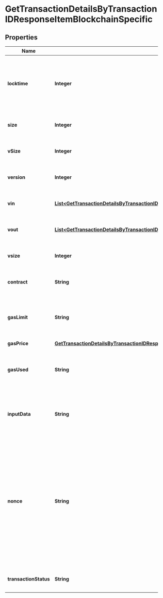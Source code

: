 

# GetTransactionDetailsByTransactionIDResponseItemBlockchainSpecific


## Properties

Name | Type | Description | Notes
------------ | ------------- | ------------- | -------------
**locktime** | **Integer** | Represents the time at which a particular transaction can be added to the blockchain. | 
**size** | **Integer** | Represents the total size of this transaction. | 
**vSize** | **Integer** | Represents the virtual size of this transaction. | 
**version** | **Integer** | Represents transaction version number. | 
**vin** | [**List&lt;GetTransactionDetailsByTransactionIDResponseItemBlockchainSpecificDashVin&gt;**](GetTransactionDetailsByTransactionIDResponseItemBlockchainSpecificDashVin.md) | Represents the transaction inputs. | 
**vout** | [**List&lt;GetTransactionDetailsByTransactionIDResponseItemBlockchainSpecificDashVout&gt;**](GetTransactionDetailsByTransactionIDResponseItemBlockchainSpecificDashVout.md) | Represents the transaction outputs. | 
**vsize** | **Integer** | Represents the virtual size of this transaction. | 
**contract** | **String** | Represents the specific transaction contract. | 
**gasLimit** | **String** | Represents the amount of gas used by this specific transaction alone. | 
**gasPrice** | [**GetTransactionDetailsByTransactionIDResponseItemBlockchainSpecificEthereumClassicGasPrice**](GetTransactionDetailsByTransactionIDResponseItemBlockchainSpecificEthereumClassicGasPrice.md) |  | 
**gasUsed** | **String** | Represents the exact unit of gas that was used for the transaction. | 
**inputData** | **String** | Represents additional information that is required for the transaction. | 
**nonce** | **String** | Represents the sequential running number for an address, starting from 0 for the first transaction. E.g., if the nonce of a transaction is 10, it would be the 11th transaction sent from the sender&#39;s address. | 
**transactionStatus** | **String** | Represents the status of this transaction. | 



